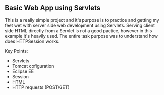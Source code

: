 ## Basic Web App using Servlets

This is a really simple project and it's purpose is to practice and getting my feet wet with server side web development using Servlets.
Serving client side HTML directly from a Servlet is not a good pactice, however in this example it's heavily used.
The entire task purpose was to understand how does HTTPSession works.

Key Points:
- Servlets
- Tomcat cofiguration
- Eclipse EE
- Session
- HTML
- HTTP requests (POST/GET)